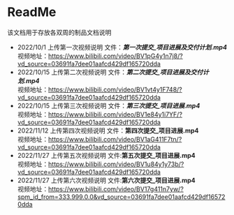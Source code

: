 # ReadMe

该文档用于存放各双周的制品文档说明

- 2022/10/1 上传第一次视频说明 文件：***第一次提交_项目进展及交付计划.mp4*** <br/>视频地址：https://www.bilibili.com/video/BV1pG4y1n7j8/?vd_source=03691fa7dee01aafcd429df165720dda
- 2022/10/15 上传第二次视频说明 文件：***第二次提交_项目进展及交付计划.mp4*** <br/>视频地址：https://www.bilibili.com/video/BV1vt4y1F748/?vd_source=03691fa7dee01aafcd429df165720dda
- 2022/10/15 上传第三次视频说明 文件：***第三次提交_项目进展.mp4*** <br/>视频地址：https://www.bilibili.com/video/BV1e84y1i7YF/?vd_source=03691fa7dee01aafcd429df165720dda
- 2022/11/12 上传第四次视频说明 文件：**第四次提交_项目进展.mp4**<br>视频地址：https://www.bilibili.com/video/BV1aG411F7tn/?vd_source=03691fa7dee01aafcd429df165720dda
- 2022/11/27 上传第五次视频说明 文件:**第五次提交_项目进展.mp4**<br>视频地址：https://www.bilibili.com/video/BV1u84y1y73b/?vd_source=03691fa7dee01aafcd429df165720dda
- 2022/11/27 上传第六次视频说明 文件:**第六次提交_项目进展.mp4**<br>视频地址：https://www.bilibili.com/video/BV17g411n7yw/?spm_id_from=333.999.0.0&vd_source=03691fa7dee01aafcd429df165720dda

